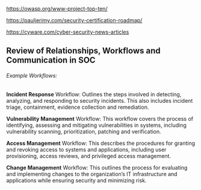https://owasp.org/www-project-top-ten/

https://pauljerimy.com/security-certification-roadmap/

https://cyware.com/cyber-security-news-articles


## Review of Relationships, Workflows and Communication in SOC
###### Example Workflows:

**Incident Response** Workflow: Outlines the steps involved in detecting, analyzing, and responding to security incidents.
This also includes incident triage, containment, evidence collection and remediation.

**Vulnerability Management** Workflow: This workflow covers the process of identifying, assessing and mitigating
vulnerabilities in systems, including vulnerability scanning, prioritization, patching and verification.

**Access Management** Workflow: This describes the procedures for granting and revoking access to systems and
applications, including user provisioning, access reviews, and privileged access management.

**Change Management** Workflow: This outlines the process for evaluating and implementing changes to the
organization’s IT infrastructure and applications while ensuring security and minimizing risk.

